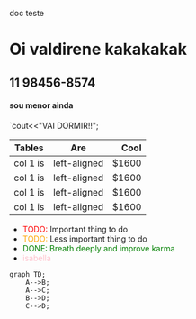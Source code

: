 <style>
r { color: Red }
o { color: Orange }
g { color: Green }
v { color: pink}
</style>

doc teste


# Oi valdirene kakakakak
## 11 98456-8574
#### sou menor ainda
`cout<<"VAI DORMIR!!";


| Tables | Are | Cool |
|----------|:-------------:|------:|
| col 1 is| left-aligned | $1600 |
| col 1 is| left-aligned | $1600 |
| col 1 is| left-aligned | $1600 |
| col 1 is| left-aligned | $1600 |



- <r>TODO:</r> Important thing to do
- <o>TODO:</o> Less important thing to do
- <g>DONE: Breath deeply and improve karma </g>
- <v> isabella </v>


```mermaid
graph TD;
    A-->B;
    A-->C;
    B-->D;
    C-->D;
```